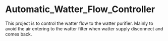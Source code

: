 # Automatic_Watter_Flow_Controller
This project is to control the watter flow to the watter purifier. Mainly to avoid the air entering to the watter filter when watter supply disconnect and comes back.
